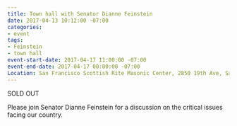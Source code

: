 ```yaml
---
title: Town hall with Senator Dianne Feinstein
date: 2017-04-13 10:12:00 -07:00
categories:
- event
tags:
- Feinstein
- town hall
event-start-date: 2017-04-17 11:00:00 -07:00
event-end-date: 2017-04-17 00:00:00 -07:00
Location: San Francisco Scottish Rite Masonic Center, 2850 19th Ave, San Francisco
---
```


SOLD OUT 

Please join Senator Dianne Feinstein for a discussion on the critical issues facing our country.